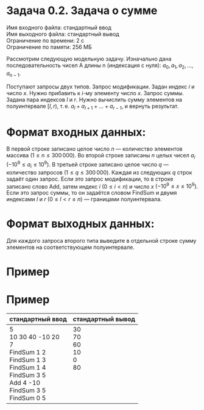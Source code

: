 # Задача 0.2. Задача о сумме
Имя входного файла: стандартный ввод                                                                                            
Имя выходного файла: стандартный вывод                                                                                       
Ограничение по времени: 2 с                                                                                                     
Ограничение по памяти: 256 МБ                                                                                                   
        
Рассмотрим следующую модельную задачу. Изначально дана последовательность чисел A длины n (индексация с нуля):
$a_0, a_1, a_2, \ldots, a_{n-1}$.

Поступают запросы двух типов.
Запрос модификации. Задан индекс $i$ и число $x$. Нужно прибавить к $i$-му элементу число $x$.
Запрос суммы. Задана пара индексов $l$ и $r$. Нужно вычислить сумму элементов на полуинтервале $[l, r)$, т. е. $a_l + a_{l+1} + \ldots + a_{r - 1}$, и вернуть результат.

# Формат входных данных:
В первой строке записано целое число $n$ — количество элементов массива $(1 \le n \le 300\,000)$.
Во второй строке записаны $n$ целых чисел $a_i$ $(-10^9 \le a_i \le 10^9)$.
В третьей строке записано целое число $q$ — количество запросов $(1 \le q \le 300\,000)$.
Каждая из следующих $q$ строк задаёт один запрос. Если это запрос модификации, то в строке записано слово Add, затем индекс $i$ $(0 \le i < n)$ и число $x$ $(-10^9 \le x \le 10^9)$. Если это запрос суммы, то он задаётся словом FindSum и двумя индексами $l$ и $r$ $(0 \le l < r \le n)$ — границами полуинтервала.

# Формат выходных данных:
Для каждого запроса второго типа выведите в отдельной строке сумму элементов на соответствующем полуинтервале.

# Пример
# Пример
<table>
    <thead>
        <tr>
            <th align="center">стандартный ввод</th>
            <th align="center">стандартный вывод</th>
        </tr>
    </thead>
    <tbody>
        <tr>
            <td rowspan=1>5<br>
                          10 30 40 -10 20<br>
                          7<br>
                          FindSum 1 2<br>
                          FindSum 1 3<br>
                          FindSum 1 4<br>
                          FindSum 3 5<br>
                          Add 4 -10<br>
                          FindSum 3 5<br>
                          FindSum 0 5<br>
            </td>
            <td valign="top">30<br>
                             70<br>
                             60<br>
                             10<br>
                             0<br>
                             80<br>
            </td>
        </tr>
    </tbody>
</table>